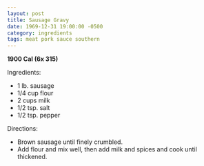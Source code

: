 ```yaml
---
layout: post
title: Sausage Gravy
date: 1969-12-31 19:00:00 -0500
category: ingredients
tags: meat pork sauce southern
---
```

<b>1900 Cal (6x 315)</b>
  
Ingredients:  

 * 1 lb. sausage
 * 1/4 cup flour
 * 2 cups milk
 * 1/2 tsp. salt
 * 1/2 tsp. pepper

Directions:  

 * Brown sausage until finely crumbled.
 * Add flour and mix well, then add milk and spices and cook until thickened.

